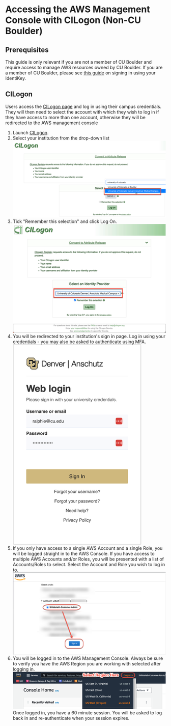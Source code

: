 # Accessing the AWS Management Console with CILogon (Non-CU Boulder)

## Prerequisites
This guide is only relevant if you are not a member of CU Boulder and require access to manage AWS resources owned by CU Boulder. If you are a member of CU Boulder, please see [this guide](../aws-console-access.html) on signing in using your IdentiKey.

## CILogon

Users access the [CILogon page](https://federation-proxy.rmacc.org/aws) and log in using their campus credentials. They will then need to select the account with which they wish to log in if they have access to more than one account, otherwise they will be redirected to the AWS management console 

1. Launch [CILogon](https://federation-proxy.rmacc.org/aws).
2. Select your institution from the drop-down list
![](images/aws-console-access-non-cu-boulder/cilogon-selection.png)
3. Tick "Remember this selection" and click Log On.
![](images/aws-console-access-non-cu-boulder/cilogon-logon.png)
4. You will be redirected to your institution's sign in page. Log in using your credentials - you may also be asked to authenticate using MFA.
![](images/aws-console-access-non-cu-boulder/denver-anschutz-sso.png)
5. If you only have access to a single AWS Account and a single Role, you will be logged straight in to the AWS Console.
If you have access to multiple AWS Accounts and/or Roles, you will be presented with a list of Accounts/Roles to select.  Select the Account and Role you wish to log in to.
![](images/aws-console-access-non-cu-boulder/select-role.png)
6. You will be logged in to the AWS Management Console.  Always be sure to verify you have the AWS Region you are working with selected after logging in.
![](images/aws-console-access-non-cu-boulder/select-region.png)
Once logged in, you have a 60 minute session.  You will be asked to log back in and re-authenticate when your session expires.